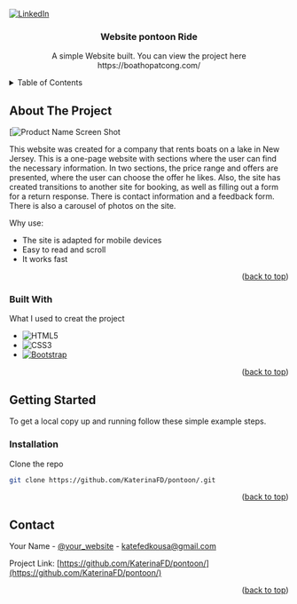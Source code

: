 
<a name="readme-top"></a>





<!-- PROJECT SHIELDS -->
<!--
*** I'm using markdown "reference style" links for readability.
*** Reference links are enclosed in brackets [ ] instead of parentheses ( ).
*** See the bottom of this document for the declaration of the reference variables
*** for contributors-url, forks-url, etc. This is an optional, concise syntax you may use.
*** https://www.markdownguide.org/basic-syntax/#reference-style-links
-->

[![LinkedIn][linkedin-shield]][linkedin-url]





  <h3 align="center">Website pontoon Ride</h3>

  <p align="center">
    A simple Website built. You can view the project here https://boathopatcong.com/
    <br />
  </p>
</div>



<!-- TABLE OF CONTENTS -->
<details>
  <summary>Table of Contents</summary>
  <ol>
    <li>
      <a href="#about-the-project">About The Project</a>
      <ul>
        <li><a href="#built-with">Built With</a></li>
      </ul>
    </li>
    <li>
      <a href="#getting-started">Getting Started</a>
      <ul>
        <li><a href="#prerequisites">Prerequisites</a></li>
        <li><a href="#installation">Installation</a></li>
      </ul>
    </li>
    <li><a href="#contact">Contact</a></li>
  </ol>
</details>



<!-- ABOUT THE PROJECT -->
## About The Project

[![Product Name Screen Shot][product-screenshot]

This website was created for a company that rents boats on a lake in New Jersey. This is a one-page website with sections where the user can find the necessary information. In two sections, the price range and offers are presented, where the user can choose the offer he likes. Also, the site has created transitions to another site for booking, as well as filling out a form for a return response. There is contact information and a feedback form. There is also a carousel of photos on the site.


Why use:
* The site is adapted for mobile devices
* Easy to read and scroll
* It works fast

<p align="right">(<a href="#readme-top">back to top</a>)</p>



### Built With

What I used to creat the project

* ![HTML5]
* ![CSS3]
* [![Bootstrap][Bootstrap.com]][Bootstrap-url]


<p align="right">(<a href="#readme-top">back to top</a>)</p>



<!-- GETTING STARTED -->
## Getting Started

To get a local copy up and running follow these simple example steps.

### Installation


Clone the repo
   ```sh
   git clone https://github.com/KaterinaFD/pontoon/.git
   ```

<p align="right">(<a href="#readme-top">back to top</a>)</p>

<!-- CONTACT -->
## Contact

Your Name - [@your_website]( https://observant-yielding-age.glitch.me/ ) - katefedkousa@gmail.com

Project Link: [https://github.com/KaterinaFD/pontoon/](https://github.com/KaterinaFD/pontoon/)

<p align="right">(<a href="#readme-top">back to top</a>)</p>





<!-- MARKDOWN LINKS & IMAGES -->
<!-- https://www.markdownguide.org/basic-syntax/#reference-style-links -->

[linkedin-shield]: https://img.shields.io/badge/-LinkedIn-black.svg?style=for-the-badge&logo=linkedin&colorB=555
[linkedin-url]: https://www.linkedin.com/in/kate-fedko-ef/
[product-screenshot]: https://media.giphy.com/media/nPb6Fisls64z62TsSz/giphy.gif

[CSS3]: https://img.shields.io/badge/css3-%231572B6.svg?style=for-the-badge&logo=css3&logoColor=white
[HTML5]: https://img.shields.io/badge/html5-%23E34F26.svg?style=for-the-badge&logo=html5&logoColor=white
[Bootstrap.com]: https://img.shields.io/badge/Bootstrap-563D7C?style=for-the-badge&logo=bootstrap&logoColor=white
[Bootstrap-url]: https://getbootstrap.com

